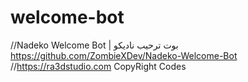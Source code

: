 # welcome-bot
//Nadeko Welcome Bot | بوت ترحيب ناديكو
https://github.com/ZombieXDev/Nadeko-Welcome-Bot
//https://ra3dstudio.com CopyRight Codes
